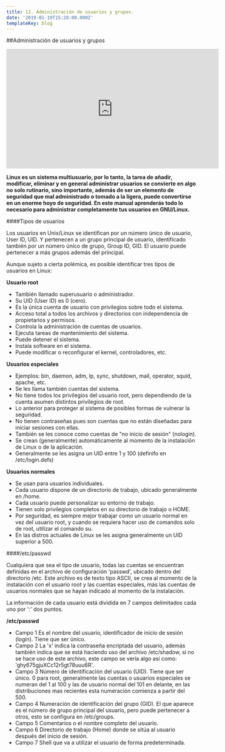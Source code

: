 ```yaml
---
title: 12. Administración de usuarios y grupos.
date: '2019-01-19T15:28:00.000Z'
templateKey: blog
---
```


##Administración de usuarios y grupos

<iframe width="560" height="315" src="https://www.youtube.com/embed/hNBmQeU5cbQ" frameborder="0" allow="accelerometer; autoplay; encrypted-media; gyroscope; picture-in-picture" allowfullscreen></iframe>

**Linux es un sistema multiusuario, por lo tanto, la tarea de añadir, modificar, eliminar y en general administrar usuarios se convierte en algo no solo rutinario, sino importante, además de ser un elemento de seguridad que mal administrado o tomado a la ligera, puede convertirse en un enorme hoyo de seguridad. En este manual aprenderás todo lo necesario para administrar completamente tus usuarios en GNU/Linux.**


####Tipos de usuarios

Los usuarios en Unix/Linux se identifican por un número único de usuario, User ID, UID. Y pertenecen a un grupo principal de usuario, identificado también por un número único de grupo, Group ID, GID. El usuario puede pertenecer a más grupos además del principal.

Aunque sujeto a cierta polémica, es posible identificar tres tipos de usuarios en Linux:

**Usuario root**

- También llamado superusuario o administrador.
- Su UID (User ID) es 0 (cero).
- Es la única cuenta de usuario con privilegios sobre todo el sistema.
- Acceso total a todos los archivos y directorios con independencia de propietarios y permisos.
- Controla la administración de cuentas de usuarios.
- Ejecuta tareas de mantenimiento del sistema.
- Puede detener el sistema.
- Instala software en el sistema.
- Puede modificar o reconfigurar el kernel, controladores, etc.

**Usuarios especiales**

- Ejemplos: bin, daemon, adm, lp, sync, shutdown, mail, operator, squid, apache, etc.
-  Se les llama también cuentas del sistema.
- No tiene todos los privilegios del usuario root, pero dependiendo de la cuenta asumen distintos privilegios de root.
- Lo anterior para proteger al sistema de posibles formas de vulnerar la seguridad.
- No tienen contraseñas pues son cuentas que no están diseñadas para iniciar sesiones con ellas.
- También se les conoce como cuentas de "no inicio de sesión" (nologin).
- Se crean (generalmente) automáticamente al momento de la instalación de Linux o de la aplicación.
- Generalmente se les asigna un UID entre 1 y 100 (definifo en /etc/login.defs)

**Usuarios normales**

- Se usan para usuarios individuales.
- Cada usuario dispone de un directorio de trabajo, ubicado generalmente en /home.
- Cada usuario puede personalizar su entorno de trabajo.
- Tienen solo privilegios completos en su directorio de trabajo o HOME.
- Por seguridad, es siempre mejor trabajar como un usuario normal en vez del usuario root, y cuando se requiera hacer uso de comandos solo de root, utilizar el comando su.
- En las distros actuales de Linux se les asigna generalmente un UID superior a 500.

####/etc/passwd

Cualquiera que sea el tipo de usuario, todas las cuentas se encuentran definidas en el archivo de configuración 'passwd', ubicado dentro del directorio /etc. Este archivo es de texto tipo ASCII, se crea al momento de la instalación con el usuario root y las cuentas especiales, más las cuentas de usuarios normales que se hayan indicado al momento de la instalación.

La información de cada usuario está dividida en 7 campos delimitados cada uno por ':' dos puntos.

 **/etc/passwd**
- Campo 1	Es el nombre del usuario, identificador de inicio de sesión (login). Tiene que ser único.
- Campo 2	La 'x' indica la contraseña encriptada del usuario, además también indica que se está haciendo uso del archivo /etc/shadow, si no se hace uso de este archivo, este campo se vería algo así como: 'ghy675gjuXCc12r5gt78uuu6R'.
- Campo 3	Número de identificación del usuario (UID). Tiene que ser único. 0 para root, generalmente las cuentas o usuarios especiales se numeran del 1 al 100 y las de usuario normal del 101 en delante, en las distribuciones mas recientes esta numeración comienza a partir del 500.
- Campo 4	Numeración de identificación del grupo (GID). El que aparece es el número de grupo principal del usuario, pero puede pertenecer a otros, esto se configura en /etc/groups.
- Campo 5	Comentarios o el nombre completo del usuario.
- Campo 6	Directorio de trabajo (Home) donde se sitúa al usuario después del inicio de sesión.
- Campo 7	Shell que va a utilizar el usuario de forma predeterminada.